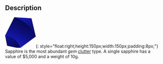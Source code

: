 ## Description
![](static/clutter/clutter-sapphire.svg "Sapphire Image"){: style="float:right;height:150px;width:150px;padding:8px;"}
Sapphire is the most abundant *gem* [clutter](clutter.md "All Clutter Types") type. A single sapphire has a value of $5,000 and a weight of 10g.